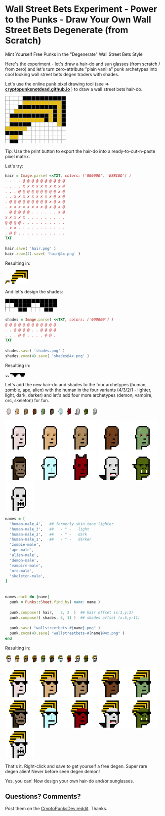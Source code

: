 # Wall Street Bets Experiment - Power to the Punks - Draw Your Own Wall Street Bets Degenerate (from Scratch)


Mint Yourself Free Punks in the "Degenerate" Wall Street Bets Style


Here's the experiment - let's draw a hair-do and sun glasses (from scratch / from zero)
and let's turn zero-attribute "plain vanilla" punk archetypes
into cool looking wall street bets degen traders with shades.


Let's use the online punk pixel drawing tool (see => [**cryptopunksnotdead.github.io**](https://cryptopunksnotdead.github.io) )
to draw a wall street bets hair-do.


![](i/pixel-hair.png)

Tip: Use the print button to export the hair-do into
a ready-to-cut-n-paste pixel matrix.

Let's try:

``` ruby
hair = Image.parse( <<TXT, colors: ['000000', 'E8BC0D'] )
. . . . @ @ @ @ @ @ @ @ @ @
. . . . x x x x x x x x x @
. . . @ @ @ @ @ @ @ @ @ x @
. . x x x x x x x x x @ x @
. @ @ @ @ @ @ @ @ @ x @ x @
. x x x x x x x x @ x @ x @
. @ @ @ @ @ . . . . . . x @
x x x x x . . . . . . . . .
@ @ @ @ . . . . . . . . . .
. x x . . . . . . . . . . .
. @ @ . . . . . . . . . . .
TXT

hair.save( 'hair.png' )
hair.zoom(4).save( 'hair@4x.png' )
```

Resulting in:

![](i/hair.png)
![](i/hair@4x.png)


And let's design the shades:

![](i/pixel-shades.png)


``` ruby
shades = Image.parse( <<TXT, colors: ['000000'] )
@ @ @ @ @ @ @ @ @ @ @ @
. . @ @ @ @ . . @ @ @ @
. . . @ @ . . . . @ @ .
TXT

shades.save( 'shades.png' )
shades.zoom(4).save( 'shades@4x.png' )
```

Resulting in:

![](i/shades.png)
![](i/shades@4x.png)



Let's add the new hair-do and shades to the four archetypes
(human, zombie, ape, alien)  with the human in the four
variants (4/3/2/1 - lighter, light, dark, darker)
and let's add four more archetypes
(demon, vampire, orc, skeleton) for fun.

![](i/design-human-male_4.png)
![](i/design-human-male_3.png)
![](i/design-human-male_2.png)
![](i/design-human-male_1.png)
![](i/design-zombie-male.png)
![](i/design-ape-male.png)
![](i/design-alien-male.png)
![](i/design-demon-male.png)
![](i/design-vampire-male.png)
![](i/design-orc-male.png)
![](i/design-skeleton-male.png)

![](i/design-human-male_4@4x.png)
![](i/design-human-male_3@4x.png)
![](i/design-human-male_2@4x.png)
![](i/design-human-male_1@4x.png)
![](i/design-zombie-male@4x.png)
![](i/design-ape-male@4x.png)
![](i/design-alien-male@4x.png)
![](i/design-demon-male@4x.png)
![](i/design-vampire-male@4x.png)
![](i/design-orc-male@4x.png)
![](i/design-skeleton-male@4x.png)



``` ruby
names = [
  'human-male_4',   ## formerly skin tone lighter
  'human-male_3',   ##   - " -   light
  'human-male_2',   ##   - " -   dark
  'human-male_1',   ##   - " -   darker
  'zombie-male',
  'ape-male',
  'alien-male',
  'demon-male',
  'vampire-male',
  'orc-male',
  'skeleton-male',
]


names.each do |name|
  punk = Punks::Sheet.find_by( name: name )

  punk.compose!( hair,   3, 2  )  ## hair offset (x:3,y:2)
  punk.compose!( shades, 6, 11 )  ## shades offset (x:6,y:11)

  punk.save( "wallstreetbets-#{name}.png" )
  punk.zoom(4).save( "wallstreetbets-#{name}@4x.png" )
end
```


Resulting in:

![](i/wallstreetbets-human-male_4.png)
![](i/wallstreetbets-human-male_3.png)
![](i/wallstreetbets-human-male_2.png)
![](i/wallstreetbets-human-male_1.png)
![](i/wallstreetbets-zombie-male.png)
![](i/wallstreetbets-ape-male.png)
![](i/wallstreetbets-alien-male.png)
![](i/wallstreetbets-demon-male.png)
![](i/wallstreetbets-vampire-male.png)
![](i/wallstreetbets-orc-male.png)
![](i/wallstreetbets-skeleton-male.png)

![](i/wallstreetbets-human-male_4@4x.png)
![](i/wallstreetbets-human-male_3@4x.png)
![](i/wallstreetbets-human-male_2@4x.png)
![](i/wallstreetbets-human-male_1@4x.png)
![](i/wallstreetbets-zombie-male@4x.png)
![](i/wallstreetbets-ape-male@4x.png)
![](i/wallstreetbets-alien-male@4x.png)
![](i/wallstreetbets-demon-male@4x.png)
![](i/wallstreetbets-vampire-male@4x.png)
![](i/wallstreetbets-orc-male@4x.png)
![](i/wallstreetbets-skeleton-male@4x.png)


That's it.  Right-click and save to get yourself a free degen.
Super rare degen alien! Never before seen degen demon!

Yes, you can! Now design your own hair-do and/or sunglasses.



## Questions? Comments?

Post them on the [CryptoPunksDev reddit](https://old.reddit.com/r/CryptoPunksDev). Thanks.
